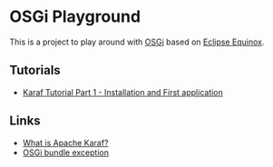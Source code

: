 # OSGi Playground

This is a project to play around with [OSGi][osgi] based on [Eclipse Equinox][equinox].

## Tutorials

- [Karaf Tutorial Part 1 - Installation and First application](http://liquid-reality.de/plugins/servlet/mobile#content/view/5865484)

## Links

- [What is Apache Karaf?](http://stackoverflow.com/questions/17350281/what-exactly-is-apache-karaf)
- [OSGi bundle exception](http://stackoverflow.com/questions/11161871/org-osgi-framework-bundleexception-could-not-find-bundle-org-eclipse-equinox-c)

[equinox]:  http://www.eclipse.org/equinox/documents/quickstart.php
[osgi]:     https://de.wikipedia.org/wiki/OSGi
